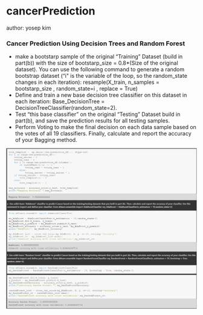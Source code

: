 # cancerPrediction
author: yosep kim


### Cancer Prediction Using Decision Trees and Random Forest

- make a bootstarp sample of the original “Training” Dataset (build in part(b)) with the
size of bootstarp_size = 0.8*(Size of the original dataset). You can use the following
command to generate a random bootstrap dataset (“i" is the variable of the loop, so
the random_state changes in each iteration):
resample(X_train, n_samples = bootstarp_size , random_state=i , replace = True)
- Define and train a new base decision tree classifier on this dataset in each iteration:
Base_DecisionTree = DecisionTreeClassifier(random_state=2).
- Test “this base classifier” on the original “Testing” Dataset build in part(b), and save
the prediction results for all testing samples.
- Perform Voting to make the final decision on each data sample based on the votes of
all 19 classifiers.
Finally, calculate and report the accuracy of your Bagging method.

![Screenshot](blob/Capture.png)
<!-- ![myimage-alt-tag](../img/Capture.png) -->